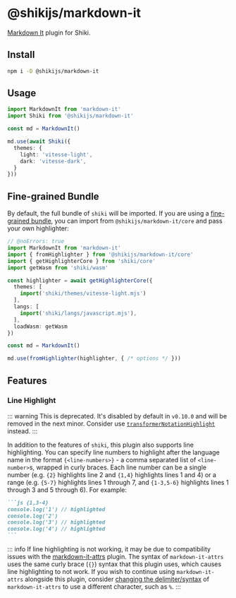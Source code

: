# @shikijs/markdown-it

<Badges name="@shikijs/markdown-it" />

[Markdown It](https://markdown-it.github.io/) plugin for Shiki.

## Install

```bash
npm i -D @shikijs/markdown-it
```

## Usage

```ts twoslash
import MarkdownIt from 'markdown-it'
import Shiki from '@shikijs/markdown-it'

const md = MarkdownIt()

md.use(await Shiki({
  themes: {
    light: 'vitesse-light',
    dark: 'vitesse-dark',
  }
}))
```

## Fine-grained Bundle

By default, the full bundle of `shiki` will be imported. If you are using a [fine-grained bundle](/guide/install#fine-grained-bundle), you can import from `@shikijs/markdown-it/core` and pass your own highlighter:

```ts twoslash
// @noErrors: true
import MarkdownIt from 'markdown-it'
import { fromHighlighter } from '@shikijs/markdown-it/core'
import { getHighlighterCore } from 'shiki/core'
import getWasm from 'shiki/wasm'

const highlighter = await getHighlighterCore({
  themes: [
    import('shiki/themes/vitesse-light.mjs')
  ],
  langs: [
    import('shiki/langs/javascript.mjs'),
  ],
  loadWasm: getWasm
})

const md = MarkdownIt()

md.use(fromHighlighter(highlighter, { /* options */ }))
```

## Features

### Line Highlight

::: warning
This is deprecated. It's disabled by default in `v0.10.0` and will be removed in the next minor. Consider use [`transformerNotationHighlight`](https://shiki.style/packages/transformers#transformernotationhighlight) instead.
:::

In addition to the features of `shiki`, this plugin also supports line highlighting. You can specify line numbers to highlight after the language name in the format `{<line-numbers>}` - a comma separated list of `<line-number>`s, wrapped in curly braces. Each line number can be a single number (e.g. `{2}` highlights line 2 and `{1,4}` highlights lines 1 and 4) or a range (e.g. `{5-7}` highlights lines 1 through 7, and `{1-3,5-6}` highlights lines 1 through 3 and 5 through 6). For example:

````md
```js {1,3-4}
console.log('1') // highlighted
console.log('2')
console.log('3') // highlighted
console.log('4') // highlighted
```
````

::: info
If line highlighting is not working, it may be due to compatibility issues with the [markdown-it-attrs](https://github.com/arve0/markdown-it-attrs) plugin. The syntax of `markdown-it-attrs` uses the same curly brace (`{}`) syntax that this plugin uses, which causes line highlighting to not work. If you wish to continue using `markdown-it-attrs` alongside this plugin, consider [changing the delimiter/syntax](https://github.com/arve0/markdown-it-attrs#custom-delimiters) of `markdown-it-attrs` to use a different character, such as `%`.
:::
